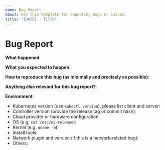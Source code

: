 ```yaml
---
name: Bug Report
about: Use this template for reporting bugs or issues.
title: "[DATE] - Title"
---
```

# Bug Report

<!-- Please use this template while reporting a bug and provide as much info as possible. Not doing so may result in your bug not being addressed in a timely manner. Thanks!

If the matter is security related, please disclose it privately via https://kubernetes.io/security/
-->

**What happened**:

**What you expected to happen**:

**How to reproduce this bug (as minimally and precisely as possible)**:

**Anything else relevant for this bug report?**:

**Environment**:

- Kubernetes version (use `kubectl version`), please list client and server:
- Controller version (provide the release tag or commit hash):
- Cloud provider or hardware configuration:
- OS (e.g: `cat /etc/os-release`):
- Kernel (e.g. `uname -a`):
- Install tools:
- Network plugin and version (if this is a network-related bug):
- Others:
